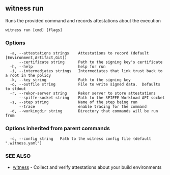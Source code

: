 ## witness run

Runs the provided command and records attestations about the execution

```
witness run [cmd] [flags]
```

### Options

```
  -a, --attestations strings    Attestations to record (default [Environment,Artifact,Git])
      --certificate string      Path to the signing key's certificate
  -h, --help                    help for run
  -i, --intermediates strings   Intermediates that link trust back to a root in the policy
  -k, --key string              Path to the signing key
  -o, --outfile string          File to write signed data.  Defaults to stdout
  -r, --rekor-server string     Rekor server to store attestations
      --spiffe-socket string    Path to the SPIFFE Workload API socket
  -s, --step string             Name of the step being run
      --trace                   enable tracing for the command
  -d, --workingdir string       Directory that commands will be run from
```

### Options inherited from parent commands

```
  -c, --config string   Path to the witness config file (default ".witness.yaml")
```

### SEE ALSO

* [witness](witness.md)	 - Collect and verify attestations about your build environments

